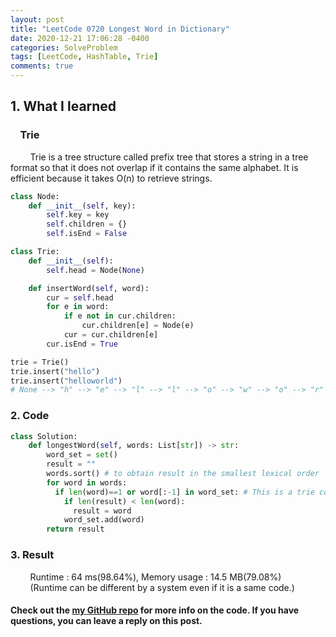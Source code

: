 ```yaml
---
layout: post
title: "LeetCode 0720 Longest Word in Dictionary"
date: 2020-12-21 17:06:28 -0400
categories: SolveProblem
tags: [LeetCode, HashTable, Trie]
comments: true
---
```


## 1. What I learned
### &nbsp;&nbsp;&nbsp;&nbsp;Trie
&nbsp;&nbsp;&nbsp;&nbsp;&nbsp;&nbsp;&nbsp;&nbsp;Trie is a tree structure called prefix tree that stores a string in a tree format so that it does not overlap if it contains the same alphabet. It is efficient because it takes O(n) to retrieve strings.
```python
class Node:
    def __init__(self, key):
        self.key = key
        self.children = {}
        self.isEnd = False

class Trie:
    def __init__(self):
        self.head = Node(None)

    def insertWord(self, word):
        cur = self.head
        for e in word:
            if e not in cur.children:
                cur.children[e] = Node(e)
            cur = cur.children[e]
        cur.isEnd = True

trie = Trie()
trie.insert("hello")
trie.insert("helloworld")
# None --> "h" --> "e" --> "l" --> "l" --> "o" --> "w" --> "o" --> "r" --> "l" --> "d"
```

### 2. Code
```python
class Solution:
    def longestWord(self, words: List[str]) -> str:
        word_set = set()
        result = ""
        words.sort() # to obtain result in the smallest lexical order
        for word in words:
          if len(word)==1 or word[:-1] in word_set: # This is a trie concept, which means that word[:-1] is in word_set.
            if len(result) < len(word):
              result = word
            word_set.add(word)
        return result
```

### 3. Result
&nbsp;&nbsp;&nbsp;&nbsp;&nbsp;&nbsp;&nbsp;&nbsp;Runtime : 64 ms(98.64%), Memory usage : 14.5 MB(79.08%)  
&nbsp;&nbsp;&nbsp;&nbsp;&nbsp;&nbsp;&nbsp;&nbsp;(Runtime can be different by a system even if it is a same code.)

#### Check out the [my GitHub repo][hyuk-gh] for more info on the code. If you have questions, you can leave a reply on this post.
[hyuk-gh]:   https://github.com/dlgur1994/StudyAlgorithms
